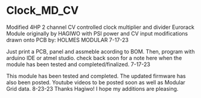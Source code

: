 # Clock_MD_CV
Modified 4HP 2 channel CV controlled clock multiplier and divider Eurorack Module originally by HAGIWO with PSI power and CV input modifications drawn onto PCB by:
HOLMES MODULAR 7-17-23

Just print a PCB, panel and assmeble acording to BOM. Then, program with arduino IDE or atmel studio. 
check back soon for a note here when the module has been tested and completed/finalized. 7-17-23

This module has been tested and completed. The updated firmware has also been posted. Youtube videos to be posted soon as well as Modular Grid data. 8-23-23
Thanks Hagiwo! I hope my additions are pleasing. 
